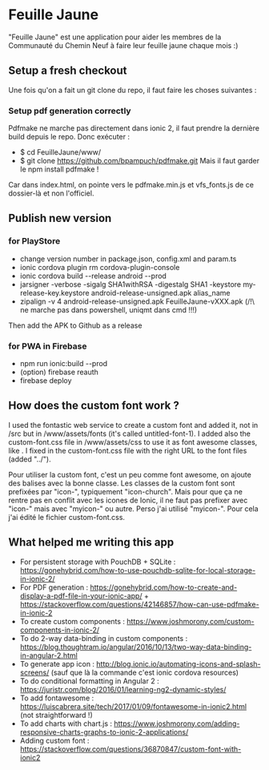 # Feuille Jaune

"Feuille Jaune" est une application pour aider les membres de la Communauté du Chemin Neuf à faire leur feuille jaune chaque mois :)

## Setup a fresh checkout

Une fois qu'on a fait un git clone du repo, il faut faire les choses suivantes :

### Setup pdf generation correctly

Pdfmake ne marche pas directement dans ionic 2, il faut prendre la dernière build depuis le repo. Donc exécuter :
* $ cd  FeuilleJaune/www/
* $ git clone https://github.com/bpampuch/pdfmake.git
Mais il faut garder le npm install pdfmake !

Car dans index.html, on pointe vers le pdfmake.min.js et vfs_fonts.js de ce dossier-là et non l'officiel.

## Publish new version

### for PlayStore
* change version number in package.json, config.xml and param.ts
* ionic cordova plugin rm cordova-plugin-console
* ionic cordova build --release android --prod
* jarsigner -verbose -sigalg SHA1withRSA -digestalg SHA1 -keystore my-release-key.keystore android-release-unsigned.apk alias_name
* zipalign -v 4 android-release-unsigned.apk FeuilleJaune-vXXX.apk (/!\ ne marche pas dans powershell, uniqmt dans cmd !!!)

Then add the APK to Github as a release

### for PWA in Firebase
* npm run ionic:build --prod
* (option) firebase reauth
* firebase deploy

## How does the custom font work ?

I used the fontastic web service to create a custom font and added it, not in /src but in /www/assets/fonts (it's called untitled-font-1). I added also the custom-font.css file in /www/assets/css to use it as font awesome classes, like <span class="my-icon"></span>. I fixed in the custom-font.css file with the right URL to the font files (added "../").

Pour utiliser la custom font, c'est un peu comme font awesome, on ajoute des balises <i></i> avec la bonne classe. Les classes de la custom font sont prefixées par "icon-", typiquement "icon-church". Mais pour que ça ne rentre pas en conflit avec les icones de Ionic, il ne faut pas prefixer avec "icon-" mais avec "myicon-" ou autre. Perso j'ai utilisé "myicon-". Pour cela j'ai édité le fichier custom-font.css.


## What helped me writing this app

* For persistent storage with PouchDB + SQLite : https://gonehybrid.com/how-to-use-pouchdb-sqlite-for-local-storage-in-ionic-2/
* For PDF generation : https://gonehybrid.com/how-to-create-and-display-a-pdf-file-in-your-ionic-app/ + https://stackoverflow.com/questions/42146857/how-can-use-pdfmake-in-ionic-2
* To create custom components : https://www.joshmorony.com/custom-components-in-ionic-2/
* To do 2-way data-binding in custom components : https://blog.thoughtram.io/angular/2016/10/13/two-way-data-binding-in-angular-2.html
* To generate app icon : http://blog.ionic.io/automating-icons-and-splash-screens/ (sauf que là la commande c'est ionic cordova resources)
* To do conditional formatting in Angular 2 : https://juristr.com/blog/2016/01/learning-ng2-dynamic-styles/
* To add fontawesome : https://luiscabrera.site/tech/2017/01/09/fontawesome-in-ionic2.html (not straightforward !)
* To add charts with chart.js : https://www.joshmorony.com/adding-responsive-charts-graphs-to-ionic-2-applications/
* Adding custom font : https://stackoverflow.com/questions/36870847/custom-font-with-ionic2
